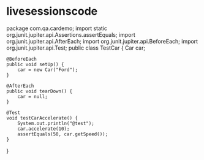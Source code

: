 # livesessionscode
package com.qa.cardemo;
import static org.junit.jupiter.api.Assertions.assertEquals;
import org.junit.jupiter.api.AfterEach;
import org.junit.jupiter.api.BeforeEach;
import org.junit.jupiter.api.Test;
public class TestCar {
	Car car;
	
	@BeforeEach
	public void setUp() {
		car = new Car("Ford");
	}
	
	@AfterEach
	public void tearDown() {
		car = null;
	}
	
	@Test
	void testCarAccelerate() {
		System.out.println("@test");
		car.accelerate(10);
		assertEquals(50, car.getSpeed());
	}
}
